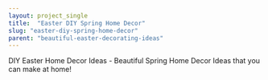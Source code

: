 ```yaml
---
layout: project_single
title:  "Easter DIY Spring Home Decor"
slug: "easter-diy-spring-home-decor"
parent: "beautiful-easter-decorating-ideas"
---
```

DIY Easter Home Decor Ideas - Beautiful Spring Home Decor Ideas that you can make at home!